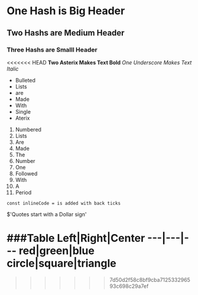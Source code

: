 # One Hash is Big Header
## Two Hashs are Medium Header
### Three Hashs are Smalll Header

<<<<<<< HEAD
**Two Asterix Makes Text Bold**
_One Underscore Makes Text Italic_

* Bulleted
* Lists
* are
* Made
* With 
* Single
* Aterix

1. Numbered
1. Lists
1. Are
1. Made
1. The
1. Number
1. One
1. Followed
1. With
1. A
1. Period

`const inlineCode = is added with back ticks`

$'Quotes start with a Dollar sign'

###Table
Left|Right|Center
---|---|---
red|green|blue
circle|square|triangle
=======
>>>>>>> 7d50d2f58c8bf9cba712533296593c698c29a7ef
